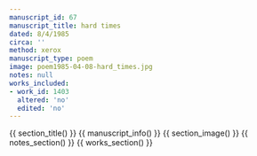 ```yaml
---
manuscript_id: 67
manuscript_title: hard times
dated: 8/4/1985
circa: ''
method: xerox
manuscript_type: poem
image: poem1985-04-08-hard_times.jpg
notes: null
works_included:
- work_id: 1403
  altered: 'no'
  edited: 'no'
---
```


{{ section_title() }}
{{ manuscript_info() }}
{{ section_image() }}
{{ notes_section() }}
{{ works_section() }}
